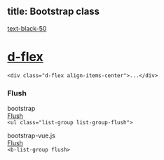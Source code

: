 title: Bootstrap class
---

[text-black-50](https://bootstrapshuffle.com/classes/text/text-black-50)   


#  [d-flex](https://getbootstrap.com/docs/4.2/utilities/flex/)

`<div class="d-flex align-items-center">...</div>`  


### Flush

bootstrap  
[Flush](https://getbootstrap.com/docs/4.0/components/list-group/#Flush)  
`<ul class="list-group list-group-flush">`  

bootstrap-vue.js  
[Flush](https://bootstrap-vue.js.org/docs/components/list-group/#list-groups-inside-cards)  
`<b-list-group flush>`
